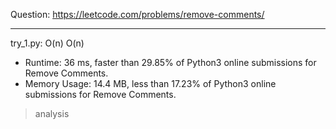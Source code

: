 Question: https://leetcode.com/problems/remove-comments/

---

try_1.py: O(n) O(n)

* Runtime: 36 ms, faster than 29.85% of Python3 online submissions for Remove Comments.
* Memory Usage: 14.4 MB, less than 17.23% of Python3 online submissions for Remove Comments.

> analysis
